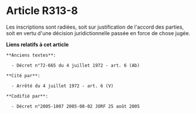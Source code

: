 # Article R313-8

Les inscriptions sont radiées, soit sur justification de l'accord des parties, soit en vertu d'une décision juridictionnelle
passée en force de chose jugée.

**Liens relatifs à cet article**

	**Anciens textes**:

	  - Décret n°72-665 du 4 juillet 1972 - art. 6 (Ab)

	**Cité par**:

	  - Arrêté du 4 juillet 1972 - art. 6 (V)

	**Codifié par**:

	  - Décret n°2005-1007 2005-08-02 JORF 25 août 2005
